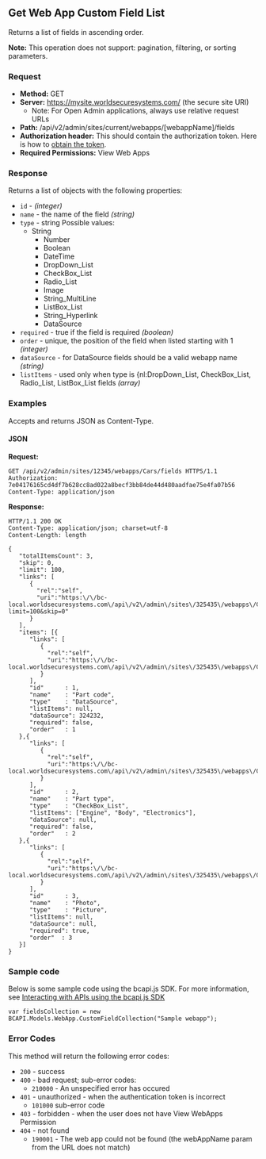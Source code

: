 ## Get Web App Custom Field List

Returns a list of fields in ascending order.

**Note:** This operation does not support: pagination, filtering, or sorting parameters.  

### Request

* **Method:** GET
* **Server:** https://mysite.worldsecuresystems.com/ (the secure site URI)
  * Note: For Open Admin applications, always use relative request URLs
* **Path:** /api/v2/admin/sites/current/webapps/[webappName]/fields
* **Authorization header:** This should contain the authorization token. Here is how to [obtain the token](http://developers.businesscatalyst.com/developer-documentation/oauth-in-bc.html).
* **Required Permissions:** View Web Apps

### Response

Returns a list of objects with the following properties:

* `id` - *(integer)*
* `name` - the name of the field *(string)*
* `type` -  string Possible values:
  * String 
	* Number
	* Boolean
	* DateTime
	* DropDown_List
	* CheckBox_List
	* Radio_List
	* Image
	* String_MultiLine
	* ListBox_List
	* String_Hyperlink
	* DataSource
* `required` - true if the field is required *(boolean)*
* `order` - unique, the position of the field when listed starting with 1 *(integer)*
* `dataSource` - for DataSource fields should be a valid webapp name *(string)*
* `listItems` - used only when type is {nl:DropDown_List, CheckBox_List, Radio_List, ListBox_List fields *(array)*

### Examples

Accepts and returns JSON as Content-Type.

#### JSON

**Request:**
~~~
GET /api/v2/admin/sites/12345/webapps/Cars/fields HTTPS/1.1
Authorization: 7e04176165cd4df7b628cc8ad022a8becf3bb84de44d480aadfae75e4fa07b56
Content-Type: application/json
~~~

**Response:**

~~~
HTTP/1.1 200 OK
Content-Type: application/json; charset=utf-8
Content-Length: length
 
{
   "totalItemsCount": 3,
   "skip": 0,
   "limit": 100,
   "links": [
      {
        "rel":"self",
        "uri":"https:\/\/bc-local.worldsecuresystems.com\/api\/v2\/admin\/sites\/325435\/webapps\/Cars\/fields?limit=100&skip=0"
      }
   ],
   "items": [{
      "links": [
         {
           "rel":"self",
           "uri":"https:\/\/bc-local.worldsecuresystems.com\/api\/v2\/admin\/sites\/325435\/webapps\/Cars\/fields\/418191"
         }
      ],
      "id"      : 1,
      "name"    : "Part code",
      "type"    : "DataSource",
      "listItems": null,
      "dataSource": 324232,
      "required": false,
      "order"   : 1
   },{
      "links": [
         {
           "rel":"self",
           "uri":"https:\/\/bc-local.worldsecuresystems.com\/api\/v2\/admin\/sites\/325435\/webapps\/Cars\/fields\/418193"
         }
      ],
      "id"      : 2,
      "name"    : "Part type",
      "type"    : "CheckBox_List",
      "listItems": ["Engine", "Body", "Electronics"],
      "dataSource": null,
      "required": false,
      "order"   : 2
   },{
      "links": [
         {
           "rel":"self",
           "uri":"https:\/\/bc-local.worldsecuresystems.com\/api\/v2\/admin\/sites\/325435\/webapps\/Cars\/fields\/418192"
         }
      ],
      "id"      : 3,
      "name"    : "Photo",
      "type"    : "Picture",
      "listItems": null,
      "dataSource": null,
      "required": true,
      "order"  : 3
   }]
}
~~~

### Sample code

Below is some sample code using the bcapi.js SDK. For more information, see [Interacting with APIs using the bcapi.js SDK](http://docs.businesscatalyst.com/content/developer-guides/apis/javascript-sdk.html)

~~~
var fieldsCollection = new BCAPI.Models.WebApp.CustomFieldCollection("Sample webapp");
~~~

### Error Codes

This method will return the following error codes:

* `200` - success
* `400` - bad request; sub-error codes:
	* `210000` - An unspecified error has occured
* `401` - unauthorized - when the authentication token is incorrect
	* `101000` sub-error code
* `403` - forbidden - when the user does not have View WebApps Permission
* `404` - not found
	* `190001` - The web app could not be found (the webAppName param from the URL does not match)
